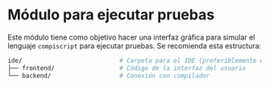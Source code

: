 # Módulo para ejecutar pruebas

Este módulo tiene como objetivo hacer una interfaz gráfica para simular el lenguaje `compiscript` para ejecutar pruebas. Se recomienda esta estructura:

```bash
ide/                           # Carpeta para el IDE (preferiblemente web)
├── frontend/                  # Código de la interfaz del usuario
└── backend/                   # Conexión con compilador
```

